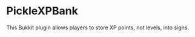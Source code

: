 PickleXPBank
============

This Bukkit plugin allows players to store XP points, not levels, into signs.